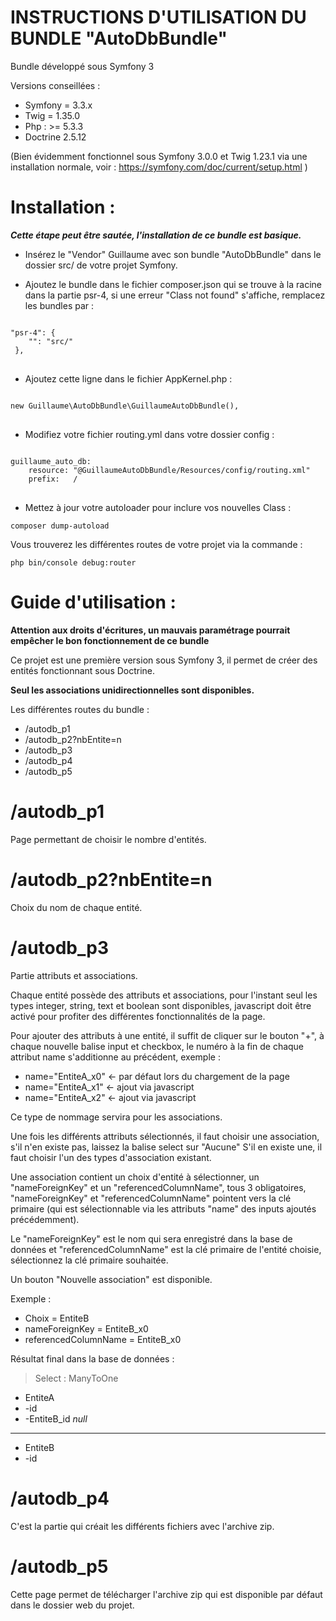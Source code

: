 INSTRUCTIONS D'UTILISATION DU BUNDLE "AutoDbBundle"
===================================================

Bundle développé sous Symfony 3

Versions conseillées : 

* Symfony = 3.3.x
* Twig = 1.35.0
* Php : >= 5.3.3
* Doctrine 2.5.12

(Bien évidemment fonctionnel sous Symfony 3.0.0 et Twig 1.23.1 via une installation normale, voir : https://symfony.com/doc/current/setup.html )

Installation : 
==============

_**Cette étape peut être sautée, l'installation de ce bundle est basique.**_

- Insérez le "Vendor" Guillaume avec son bundle "AutoDbBundle" dans le dossier src/ de votre projet Symfony.

- Ajoutez le bundle dans le fichier composer.json qui se trouve à la racine dans la partie psr-4, si une erreur "Class not found" s'affiche, remplacez les bundles par :

<pre>
<code>
"psr-4": {
    "": "src/"
 },
</code>
</pre>

- Ajoutez cette ligne dans le fichier AppKernel.php : 

<pre>
<code>
new Guillaume\AutoDbBundle\GuillaumeAutoDbBundle(),
</code>
</pre>

- Modifiez votre fichier routing.yml dans votre dossier config :

<pre>
<code>
guillaume_auto_db:
    resource: "@GuillaumeAutoDbBundle/Resources/config/routing.xml"
    prefix:   /
</code>
</pre>

- Mettez à jour votre autoloader pour inclure vos nouvelles Class :
<pre><code>composer dump-autoload</code></pre>

Vous trouverez les différentes routes de votre projet via la commande :
<pre><code>php bin/console debug:router</code></pre>

Guide d'utilisation : 
=============

**Attention aux droits d'écritures, un mauvais paramétrage pourrait empêcher le bon fonctionnement de ce bundle**

Ce projet est une première version sous Symfony 3, il permet de créer des entités fonctionnant sous Doctrine.

**Seul les associations unidirectionnelles sont disponibles.**

Les différentes routes du bundle : 

* /autodb_p1
* /autodb_p2?nbEntite=n
* /autodb_p3
* /autodb_p4
* /autodb_p5

/autodb_p1
==========

Page permettant de choisir le nombre d'entités.

/autodb_p2?nbEntite=n
=====================

Choix du nom de chaque entité.

/autodb_p3
==========

Partie attributs et associations.

Chaque entité possède des attributs et associations, pour l'instant seul les types integer, string, text et boolean sont disponibles, javascript doit être activé pour profiter des différentes fonctionnalités de la page.

Pour ajouter des attributs à une entité, il suffit de cliquer sur le bouton "+", à chaque nouvelle balise input et checkbox, le numéro à la fin de chaque attribut name s'additionne au précédent, exemple :
- name="EntiteA_x0" <- par défaut lors du chargement de la page
- name="EntiteA_x1" <- ajout via javascript
- name="EntiteA_x2" <- ajout via javascript

Ce type de nommage servira pour les associations.

Une fois les différents attributs sélectionnés, il faut choisir une association, s'il n'en existe pas, laissez la balise select sur "Aucune"
S'il en existe une, il faut choisir l'un des types d'association existant.

Une association contient un choix d'entité à sélectionner, un "nameForeignKey" et un "referencedColumnName", tous 3 obligatoires, "nameForeignKey" et "referencedColumnName" pointent vers la clé primaire (qui est sélectionnable via les attributs "name" des inputs ajoutés précédemment).

Le "nameForeignKey" est le nom qui sera enregistré dans la base de données et "referencedColumnName" est la clé primaire de l'entité choisie, sélectionnez la clé primaire souhaitée.

Un bouton "Nouvelle association" est disponible.

Exemple : 
* Choix = EntiteB
* nameForeignKey = EntiteB_x0
* referencedColumnName = EntiteB_x0

Résultat final dans la base de données :

> Select : ManyToOne

* EntiteA
* -id
* -EntiteB_id _null_
-------------------
* EntiteB
* -id

/autodb_p4
==========

C'est la partie qui créait les différents fichiers avec l'archive zip.

/autodb_p5
==========

Cette page permet de télécharger l'archive zip qui est disponible par défaut dans le dossier web du projet.
